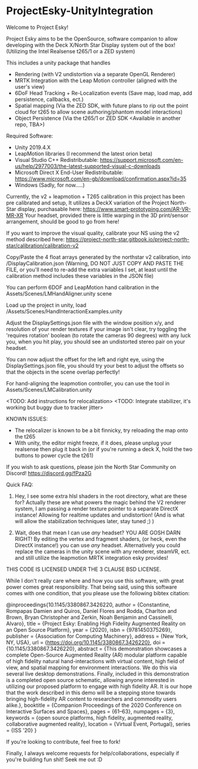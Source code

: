 # ProjectEsky-UnityIntegration

Welcome to Project Esky! 

Project Esky aims to be the OpenSource, software companion to allow developing with the Deck X/North Star Display system out of the box! 
(Utilizing the Intel Realsense t265/1 or a ZED system)

This includes a unity package that handles
- Rendering (with V2 undistortion via a separate OpenGL Renderer)
- MRTK Integration with the Leap Motion controller (aligned with the user's view)
- 6DoF Head Tracking + Re-Localization events (Save map, load map, add persistence, callbacks, ect.)
- Spatial mapping (Via the ZED SDK, with future plans to rip out the point cloud for t265 to allow scene authoring/phantom model interactions)
- Object Persistence (Via the t265/1 or ZED SDK <Available in another repo, TBA>)

Required Software:
- Unity 2019.4.X
- LeapMotion libraries (I recommend the latest orion beta)
- Visual Studio C++ Redistributable: https://support.microsoft.com/en-us/help/2977003/the-latest-supported-visual-c-downloads
- Microsoft Direct X End-User Redistributable: https://www.microsoft.com/en-gb/download/confirmation.aspx?id=35
- Windows (Sadly, for now.....)


Currently, the v2 + leapmotion + T265 calibration in this project has been pre calibrated and setup, 
It utilizes a DeckX variation of the Project North-Star display, purchasable here: https://www.smart-prototyping.com/AR-VR-MR-XR 
Your headset, provided there is little warping in the 3D print/sensor arrangement, should be good to go from here!

If you want to improve the visual quality, calibrate your NS using the v2 method described here: https://project-north-star.gitbook.io/project-north-star/calibration/calibration-v2

Copy/Paste the 4 float arrays generated by the northstar v2 calibration, into /DisplayCalibration.json
(Warning, DO NOT JUST COPY AND PASTE THE FILE, or you'll need to re-add the extra variables I set, at least until the calibration method includes these variables in the JSON file)

You can perform 6DOF and LeapMotion hand calibration in the Assets/Scenes/LMHandAligner.unity scene

Load up the project in unity, load /Assets/Scenes/HandInteractionExamples.unity

Adjust the DisplaySettings.json file with the window position x/y, and resolution of your render textures
if your image isn't clear, try toggling the 'requires rotation' boolean (to rotate the cameras 90 degrees)
with any luck you, when you hit play, you should see an undistorted stereo pair on your headset.

You can now adjust the offset for the left and right eye, using the DisplaySettings.json file, 
you should try your best to adjust the offsets so that the objects in the scene overlap perfectly!

For hand-aligning the leapmotion controller, you can use the tool in Assets/Scenes/LMCalibration.unity

<TODO: Add instructions for relocalization>
<TODO: Integrate stabilizer, it's working but buggy due to tracker jitter>

KNOWN ISSUES:
- The relocalizer is known to be a bit finnicky, try reloading the map onto the t265
- With unity, the editor might freeze, if it does, please unplug your realsense then plug it back in (or if you're running a deck X, hold the two buttons to power cycle the t261) 

If you wish to ask questions, please join the North Star Community on Discord! 
https://discord.gg/fPza2G


Quick FAQ:

1) Hey, I see some extra hlsl shaders in the root directory, what are these for?
Actually these are what powers the magic behind the V2 renderer system, I am passing a render texture pointer to a separate DirectX instance! Allowing for realtime updates and undistortion! (And is what will allow the stabilization techniques later, stay tuned ;) )

2) Wait, does that mean I can use _any_ headset?
YOU ARE GOSH DARN RIGHT!
By editing the vertex and fragment shaders, (or heck, even the DirectX instance!) you can use _any_ headset.
Alternatively you could replace the cameras in the unity scene with any renderer, steamVR, ect. and still utilize the leapmotion MRTK integration esky provides!

THIS CODE IS LICENSED UNDER THE 3 CLAUSE BSD LICENSE.

While I don't really care where and how you use this software, with great power comes great responsibility.
That being said, using this software comes with one condition, that you please use the following bibtex citation:

@inproceedings{10.1145/3380867.3426220,
author = {Constantine, Rompapas Damien and Quiros, Daniel Flores and Rodda, Charlton and Brown, Bryan Christopher and Zerkin, Noah Benjamin and Cassinelli, Alvaro},
title = {Project Esky: Enabling High Fidelity Augmented Reality on an Open Source Platform},
year = {2020},
isbn = {9781450375269},
publisher = {Association for Computing Machinery},
address = {New York, NY, USA},
url = {https://doi.org/10.1145/3380867.3426220},
doi = {10.1145/3380867.3426220},
abstract = {This demonstration showcases a complete Open-Source Augmented Reality (AR) modular platform capable of high fidelity natural hand-interactions with virtual content, high field of view, and spatial mapping for environment interactions. We do this via several live desktop demonstrations. Finally, included in this demonstration is a completed open source schematic, allowing anyone interested in utilizing our proposed platform to engage with high fidelity AR. It is our hope that the work described in this demo will be a stepping stone towards bringing high-fidelity AR content to researchers and commodity users alike.},
booktitle = {Companion Proceedings of the 2020 Conference on Interactive Surfaces and Spaces},
pages = {61–63},
numpages = {3},
keywords = {open source platforms, high fidelity, augmented reality, collaborative augmented reality},
location = {Virtual Event, Portugal},
series = {ISS '20}
}


If you're looking to contribute, feel free to fork! 

Finally, I always welcome requests for help/collaborations, especially if you're building fun shit! Seek me out :D 

